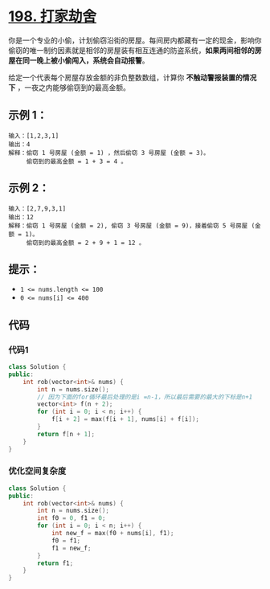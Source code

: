 # [198. 打家劫舍](https://leetcode.cn/problems/house-robber/)

你是一个专业的小偷，计划偷窃沿街的房屋。每间房内都藏有一定的现金，影响你偷窃的唯一制约因素就是相邻的房屋装有相互连通的防盗系统，**如果两间相邻的房屋在同一晚上被小偷闯入，系统会自动报警**。

给定一个代表每个房屋存放金额的非负整数数组，计算你 **不触动警报装置的情况下** ，一夜之内能够偷窃到的最高金额。

## **示例 1：**

```
输入：[1,2,3,1]
输出：4
解释：偷窃 1 号房屋 (金额 = 1) ，然后偷窃 3 号房屋 (金额 = 3)。
     偷窃到的最高金额 = 1 + 3 = 4 。
```

## **示例 2：**

```
输入：[2,7,9,3,1]
输出：12
解释：偷窃 1 号房屋 (金额 = 2), 偷窃 3 号房屋 (金额 = 9)，接着偷窃 5 号房屋 (金额 = 1)。
     偷窃到的最高金额 = 2 + 9 + 1 = 12 。
```

## **提示：**

- `1 <= nums.length <= 100`
- `0 <= nums[i] <= 400`

## 代码

### 代码1

```cpp
class Solution {
public:
    int rob(vector<int>& nums) {
        int n = nums.size();
        // 因为下面的for循环最后处理的是i =n-1，所以最后需要的最大的下标是n+1
        vector<int> f(n + 2);
        for (int i = 0; i < n; i++) {
            f[i + 2] = max(f[i + 1], nums[i] + f[i]);
        }
        return f[n + 1];
    }
}
```

### 优化空间复杂度

```cpp
class Solution {
public:
    int rob(vector<int>& nums) {
        int n = nums.size();
        int f0 = 0, f1 = 0;
        for (int i = 0; i < n; i++) {
            int new_f = max(f0 + nums[i], f1);
            f0 = f1;
            f1 = new_f;
        }
        return f1;
    }
}
```

